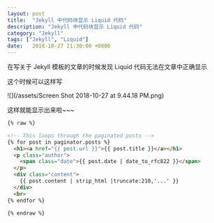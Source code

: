 ```yaml
---
layout: post
title:  "Jekyll 中代码块显示 Liquid 代码"
description: "Jekyll 中代码块显示 Liquid 代码"
category: "Jekyll"
tags: ["Jekyll", "Liquid"]
date:   2018-10-27 21:30:00 +0800
---
```


在写关于 Jekyll 模板的文章的时候发现 Liquid 代码无法在文章中正确显示


这个时候可以这样写

![](/assets/Screen Shot 2018-10-27 at 9.44.18 PM.png)

这样就能显示出来啦~~~


```html
{% raw %}

<!-- This loops through the paginated posts -->
{% for post in paginator.posts %}
  <h1><a href="{{ post.url }}">{{ post.title }}</a></h1>
  <p class="author">
    <span class="date">{{ post.date | date_to_rfc822 }}</span>
  </p>
  <div class="content">
    {{ post.content | strip_html |truncate:210,'...' }}
  </div>
  <br>
{% endfor %}

{% endraw %}
```
